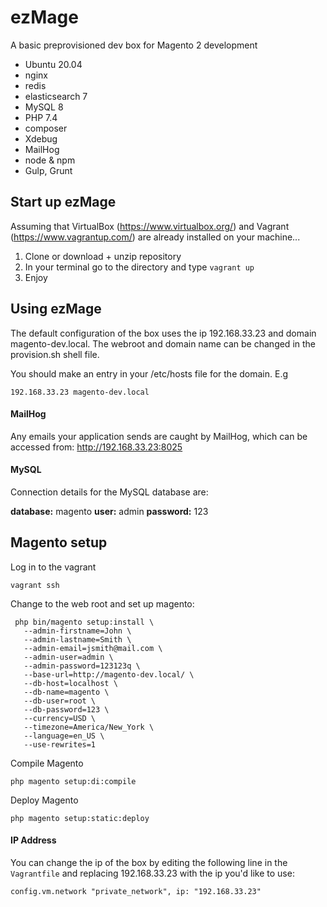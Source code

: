 # ezMage

A basic preprovisioned dev box for Magento 2 development

- Ubuntu 20.04
- nginx
- redis
- elasticsearch 7
- MySQL 8
- PHP 7.4
- composer
- Xdebug
- MailHog
- node & npm
- Gulp, Grunt

## Start up ezMage
Assuming that VirtualBox (https://www.virtualbox.org/) and Vagrant (https://www.vagrantup.com/) are already installed on your machine...

1. Clone or download + unzip repository
2. In your terminal go to the directory and type `vagrant up`
3. Enjoy

## Using ezMage


The default configuration of the box uses the ip 192.168.33.23 and domain magento-dev.local.  The webroot and domain name can be changed in the provision.sh shell file.


You should make an entry in your /etc/hosts file for the domain. E.g

`192.168.33.23 magento-dev.local`


#### MailHog
Any emails your application sends are caught by MailHog, which can be accessed from:
http://192.168.33.23:8025

#### MySQL
Connection details for the MySQL database are:

**database:** magento
**user:** admin
**password:** 123


## Magento setup

Log in to the vagrant

```
vagrant ssh

```

Change to the web root and set up magento:


```
 php bin/magento setup:install \
   --admin-firstname=John \
   --admin-lastname=Smith \
   --admin-email=jsmith@mail.com \
   --admin-user=admin \
   --admin-password=123123q \
   --base-url=http://magento-dev.local/ \
   --db-host=localhost \
   --db-name=magento \
   --db-user=root \
   --db-password=123 \
   --currency=USD \
   --timezone=America/New_York \
   --language=en_US \
   --use-rewrites=1

```

Compile Magento

```
php magento setup:di:compile

```

Deploy Magento

```
php magento setup:static:deploy

```

#### IP Address
You can change the ip of the box by editing the following line in the `Vagrantfile` and replacing 192.168.33.23 with the ip you'd like to use:

`config.vm.network "private_network", ip: "192.168.33.23"`
